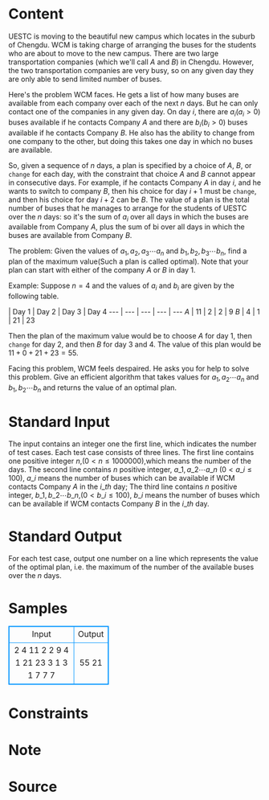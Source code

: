
# Content

UESTC is moving to the beautiful new campus which locates in the suburb of Chengdu. WCM is taking charge of arranging the buses for the students who are about to move to the new campus. There are two large transportation companies (which we'll call $A$ and $B$) in Chengdu. However, the two transportation companies are very busy, so on any given day they are only able to send limited number of buses.

Here's the problem WCM faces. He gets a list of how many buses are available from each company over each of the next $n$ days. But he can only contact one of the companies in any given day. On day $i$, there are $a_i$($a_i > 0$) buses available if he contacts Company $A$ and there are $b_i$($b_i > 0$) buses available if he contacts Company $B$. He also has the ability to change from one company to the other, but doing this takes one day in which no buses are available.

So, given a sequence of $n$ days, a plan is specified by a choice of $A$, $B$, or `change` for each day, with the constraint that choice $A$ and $B$ cannot appear in consecutive days. For example, if he contacts Company $A$ in day $i$, and he wants to switch to company $B$, then his choice for day $i+1$ must be `change`, and then his choice for day $i+2$ can be $B$. The value of a plan is the total number of buses that he manages to arrange for the students of UESTC over the $n$ days: so it's the sum of $a_i$ over all days in which the buses are available from Company $A$, plus the sum of bi over all days in which the buses are available from Company $B$.

The problem: Given the values of $a_1, a_2, a_3 \cdots a_n$ and $b_1, b_2, b_3 \cdots b_n$, find a plan of the maximum value(Such a plan is called optimal). Note that your plan can start with either of the company $A$ or $B$ in day $1$.

Example: Suppose $n = 4$ and the values of $a_i$ and $b_i$ are given by the following table.

| Day 1 | Day 2 | Day 3 | Day 4
--- | --- | --- | --- | ---
$A$ | $11$ | $2$ | $2$ | $9$
$B$ | $4$ | $1$ | $21$ | $23$

Then the plan of the maximum value would be to choose $A$ for day $1$, then `change` for day $2$, and then $B$ for day $3$ and $4$. The value of this plan would be $11+0+21+23=55$.

Facing this problem, WCM feels despaired. He asks you for help to solve this problem. Give an efficient algorithm that takes values for $a_1, a_2 \cdots a_n$ and $b_1, b_2 \cdots b_n$ and returns the value of an optimal plan.

# Standard Input

The input contains an integer one the first line, which indicates the number of test cases. Each test case consists of three lines. The first line contains one positive integer $n$,($0 < n \leq 1000000$),which means the number of the days. The second line contains $n$ positive integer, $a\_1, a\_2 \cdots a\_n$ ($0 < a\_i \leq 100$), $a\_i$ means the number of buses which can be available if WCM contacts Company $A$ in the $i\_{th}$ day; The third line contains $n$ positive integer, $b\_1, b\_2 \cdots b\_n$,($0 < b\_i \leq 100$), $b\_i$ means the number of buses which can be available if WCM contacts Company $B$ in the $i\_{th}$ day.

# Standard Output

For each test case, output one number on a line which represents the value of the optimal plan, i.e. the maximum of the number of the available buses over the $n$ days.

# Samples

<style>
        table,table tr th, table tr td { border:1px solid #0094ff; }
        table { width: 200px; min-height: 25px; line-height: 25px; text-align: center; border-collapse: collapse;}   
    </style>
<table>
	<tr>
		<td>Input</td>
		<td>Output</td>
	</tr>
<tr><td>2
4
11 2 2 9
4 1 21 23
3
1 3 1
7 7 7</td><td>55
21</td></tr></table>


# Constraints



# Note



# Source


